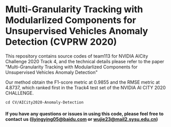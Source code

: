 # Multi-Granularity Tracking with Modularlized Components for Unsupervised Vehicles Anomaly Detection (CVPRW 2020)

This repository contains source codes of team113 for NVIDIA AICity Challenge
2020 Track 4, and the technical details please refer to the paper
"Multi-Granularity Tracking with Modularlized Components for Unsupervised Vehicles Anomaly Detection" 


Our method obtain the F1-score metric at 0.9855 and the RMSE metric at 4.8737, which ranked first in the Track4 test set of the NVIDIA AI CITY 2020 CHALLENGE.


```
cd CV/AICity2020-Anomaly-Detection 
```

#### If you have any questions or issues in using this code, please feel free to contact us (liyingying05@baidu.com or wujie23@mail2.sysu.edu.cn)
